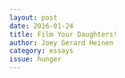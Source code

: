 ```yaml
---
layout: post 
date: 2016-01-24
title: Film Your Daughters!
author: Joey Gerard Heinen
category: essays
issue: hunger
---
```

